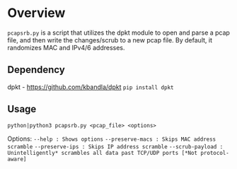 # Overview

`pcapsrb.py` is a script that utilizes the dpkt module to open and parse a pcap file, and then write the changes/scrub to a new pcap file. By default, it randomizes MAC and IPv4/6 addresses.

## Dependency

dpkt - https://github.com/kbandla/dpkt
`pip install dpkt`

## Usage

`python|python3 pcapsrb.py <pcap_file> <options>`

Options:
	`--help : Shows options`
	`--preserve-macs : Skips MAC address scramble`
	`--preserve-ips : Skips IP address scramble`
	`--scrub-payload : Unintelligently* scrambles all data past TCP/UDP ports [*Not protocol-aware]`